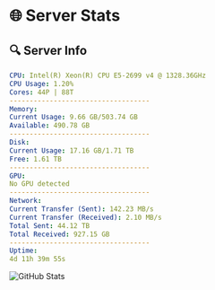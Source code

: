 # 🌐 Server Stats
## 🔍 Server Info
```yaml
CPU: Intel(R) Xeon(R) CPU E5-2699 v4 @ 1328.36GHz
CPU Usage: 1.20%
Cores: 44P | 88T
-----------------------------------
Memory:
Current Usage: 9.66 GB/503.74 GB
Available: 490.78 GB
-----------------------------------
Disk:
Current Usage: 17.16 GB/1.71 TB
Free: 1.61 TB
-----------------------------------
GPU:
No GPU detected
-----------------------------------
Network:
Current Transfer (Sent): 142.23 MB/s
Current Transfer (Received): 2.10 MB/s
Total Sent: 44.12 TB
Total Received: 927.15 GB
-----------------------------------
Uptime:
4d 11h 39m 55s
```
![GitHub Stats](https://img.shields.io/badge/Updated-2025-02-12_10:23:13-blue)